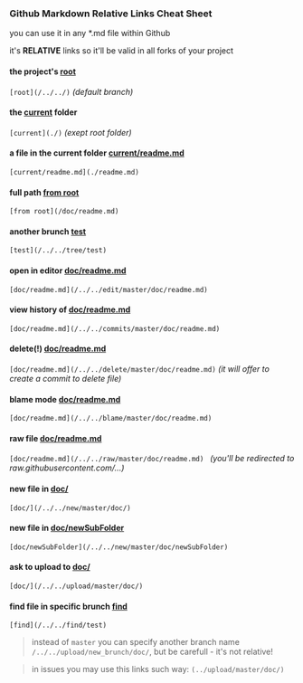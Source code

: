 ### Github Markdown Relative Links Cheat Sheet
you can use it in any *.md file within Github

it's **RELATIVE** links so it'll be valid in all forks of your project



#### the project's [root](/../../)

`[root](/../../)` *(default branch)*
 
#### the [current](./) folder

`[current](./)` *(exept root folder)*

#### a file in the current folder [current/readme.md](./readme.md)

`[current/readme.md](./readme.md)`

#### full path [from root](/doc/readme.md)

`[from root](/doc/readme.md)`

#### another brunch [test](/../../tree/test)

`[test](/../../tree/test)`

#### open in editor [doc/readme.md](/../../edit/master/doc/readme.md)

`[doc/readme.md](/../../edit/master/doc/readme.md)`

#### view history of [doc/readme.md](/../../commits/master/doc/readme.md) 

`[doc/readme.md](/../../commits/master/doc/readme.md)`

#### delete(!) [doc/readme.md](/../../delete/master/doc/readme.md)

`[doc/readme.md](/../../delete/master/doc/readme.md)` *(it will offer to create a commit to delete file)*

#### blame mode [doc/readme.md](/../../blame/master/doc/readme.md)

`[doc/readme.md](/../../blame/master/doc/readme.md)`

#### raw file [doc/readme.md](/../../raw/master/doc/readme.md) 

`[doc/readme.md](/../../raw/master/doc/readme.md) ` *(you'll be redirected to raw.githubusercontent.com/...)*

#### new file in [doc/](/../../new/master/doc/) 

`[doc/](/../../new/master/doc/) `

#### new file in [doc/newSubFolder](/../../new/master/doc/newSubFolder) 

`[doc/newSubFolder](/../../new/master/doc/newSubFolder) `

#### ask to upload to [doc/](/../../upload/master/doc/) 

`[doc/](/../../upload/master/doc/)`

#### find file in specific brunch [find](/../../find/test)

`[find](/../../find/test)`

>instead of `master` you can specify another branch name `/../../upload/new_brunch/doc/`, but be carefull - it's not relative!



>in issues you may use this links such way: `(../upload/master/doc/)`

